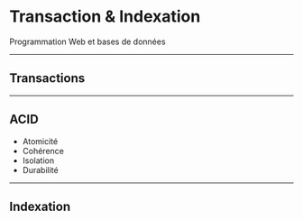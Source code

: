 # Transaction & Indexation

Programmation Web et bases de données

---

## Transactions

---

## ACID

- Atomicité
- Cohérence
- Isolation
- Durabilité

---

## Indexation

